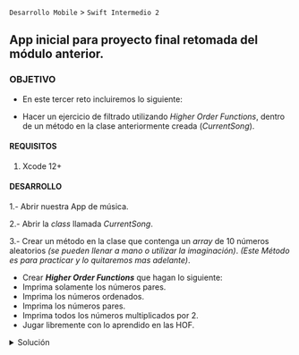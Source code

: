 
`Desarrollo Mobile` > `Swift Intermedio 2`

## App inicial para proyecto final retomada del módulo anterior.

### OBJETIVO 

- En este tercer reto incluiremos lo siguiente:
* Hacer un ejercicio de filtrado utilizando _Higher Order Functions_, dentro de un método en la clase anteriormente creada (_CurrentSong_).

#### REQUISITOS 

1. Xcode 12+

#### DESARROLLO

1.- Abrir nuestra App de música.

2.- Abrir la _class_ llamada _CurrentSong_.

3.- Crear un método en la clase que contenga un _array_ de 10 números aleatorios _(se pueden llenar a mano o utilizar la imaginación)_.
_(Este Método es para practicar y lo quitaremos mas adelante)_.
* Crear _**Higher Order Functions**_ que hagan lo siguiente:
* Imprima solamente los números pares.
* Imprima los números ordenados.
* Imprima los números pares.
* Imprima todos los números multiplicados por 2.
* Jugar libremente con lo aprendido en las HOF.

<details>
        <summary>Solución</summary>
        <p> Abrir el proyecto.</p>
        <p> Abrir el archivo CurrentSong</p>
        <p> Un ejemplo sencillo de los métodos requeridos sería:</p>
        ```

                class CurrentSong {
                    ...

                        func playWithHOF() {
                                let array = [23, 44, 2, 123, 444, 554, 346, 778, 324, 567, 887]
                                //numeros ordenados
                                print(array.sorted())
                                //numeros pares
                                print(array.filter { $0 % 2 == 0 })
                                //multiplicados por 2
                                print(array.map { $0 * 2 })
                                // jugar libremente con las HOF
                                ...
                        }
                }
        ```
</details>